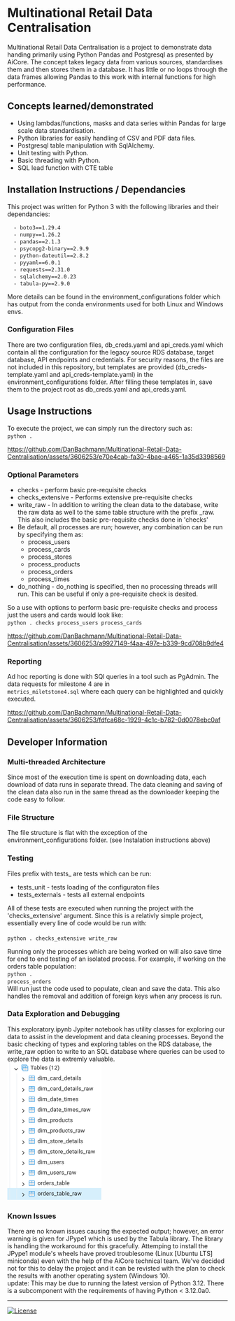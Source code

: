 # Multinational Retail Data Centralisation
Multinational Retail Data Centralisation is a project to demonstrate data handing primarily using Python Pandas and Postgresql as presented by AiCore. The concept takes legacy data from various sources, standardises them and then stores them in a database. It has little or no loops through the data frames allowing Pandas to this work with internal functions for high performance.

## Concepts learned/demonstrated
<ul>
<li>Using lambdas/functions, masks and data series within Pandas for large scale data standardisation.
<li>Python libraries for easily handling of CSV and PDF data files.
<li>Postgresql table manipulation with SqlAlchemy.
<li>Unit testing with Python.
<li>Basic threading with Python.
<li>SQL lead function with CTE table
</ul>

## Installation Instructions / Dependancies
This project was written for Python 3 with the following libraries and their dependancies:

      - boto3==1.29.4
      - numpy==1.26.2
      - pandas==2.1.3
      - psycopg2-binary==2.9.9
      - python-dateutil==2.8.2
      - pyyaml==6.0.1
      - requests==2.31.0
      - sqlalchemy==2.0.23
      - tabula-py==2.9.0
More details can be found in the environment_configurations folder which has output from the conda environments used for both Linux and Windows envs.

### Configuration Files
There are two configuration files, db_creds.yaml and api_creds.yaml which contain all the configuration for the legacy source RDS database, target database, API endpoints and credentials. For security reasons, the files are not included in this repository, but templates are provided (db_creds-template.yaml and api_creds-template.yaml) in the environment_configurations folder. After filling these templates in, save them to the project root as db_creds.yaml and api_creds.yaml.

## Usage Instructions
To execute the project, we can simply run the directory such as:<br/>
<code>python .</code>
<br>

https://github.com/DanBachmann/Multinational-Retail-Data-Centralisation/assets/3606253/e70e4cab-fa30-4bae-a465-1a35d3398569


### Optional Parameters
<ul>
<li>checks - perform basic pre-requisite checks
<li>checks_extensive - Performs extensive pre-requisite checks
<li>write_raw - In addition to writing the clean data to the database, write the raw data as well to the same table structure with the prefix _raw. This also includes the basic pre-requisite checks done in 'checks'
<li>Be default, all processes are run; however, any combination can be run by specifying them as:
<ul>
<li>process_users
<li>process_cards
<li>process_stores
<li>process_products
<li>process_orders
<li>process_times
</ul>
<li>do_nothing - do_nothing is specified, then no processing threads will run. This can be useful if only a pre-requisite check is desited.
</ul>
So a use with options to perform basic pre-requisite checks and process just the users and cards would look like:<br/>
<code>python . checks process_users process_cards</code>

https://github.com/DanBachmann/Multinational-Retail-Data-Centralisation/assets/3606253/a9927149-f4aa-497e-b339-9cd708b9dfe4

### Reporting
Ad hoc reporting is done with SQl queries in a tool such as PgAdmin. The data requests for milestone 4 are in <code>
metrics_miletstone4.sql</code>
where each query can be highlighted and quickly executed.

https://github.com/DanBachmann/Multinational-Retail-Data-Centralisation/assets/3606253/fdfca68c-1929-4c1c-b782-0d0078ebc0af

## Developer Information
### Multi-threaded Architecture
Since most of the execution time is spent on downloading data, each download of data runs in separate thread. The data cleaning and saving of the clean data also run in the same thread as the downloader keeping the code easy to follow.

### File Structure
The file structure is flat with the exception of the environment_configurations folder. (see Instalation instructions above)

### Testing
Files prefix with tests_ are tests which can be run:
<ul>
<li>tests_unit - tests loading of the configuraton files
<li>tests_externals - tests all external endpoints
</ul>
All of these tests are executed when running the project with the 'checks_extensive' argument. Since this is a relativly simple project, essentially every line of code would be run with:<br/>
<code>
python . checks_extensive write_raw</code>
<p>

Running only the processes which are being worked on will also save time for end to end testing of an isolated process. For example, if working on the orders table population:<br>
<code>python . process_orders</code><br>
Will run just the code used to populate, clean and save the data. This also handles the removal and addition of foreign keys when any process is run.

### Data Exploration and Debugging
This exploratory.ipynb Jypiter notebook has utility classes for exploring our data to assist in the development and data cleaning processes. Beyond the basic checking of types and exploring tables on the RDS database, the write_raw option to write to an SQL database where queries can be used to explore the data is extremly valuable.<br>
![raw data table feature](media/raw_data_table_feature.png)

### Known Issues
There are no known issues causing the expected output; however, an error warning is given for JPype1 which is used by the Tabula library. The library is handling the workaround for this gracefully. Attemping to install the JPype1 module's wheels have proved troublesome (Linux [Ubuntu LTS] miniconda) even with the help of the AiCore technical team. We've decided not for this to delay the project and it can be revisted with the plan to check the results with another operating system (Windows 10).
<br>
update: This may be due to running the latest version of Python 3.12. There is a subcomponent with the requirements of having Python < 3.12.0a0.
<hr>

[![License](https://img.shields.io/badge/License-Boost_1.0-lightblue.svg)](https://www.boost.org/LICENSE_1_0.txt)
